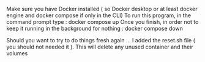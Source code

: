 Make sure you have Docker installed ( so Docker desktop or at least docker engine and docker compose if only in the CLI)
To run this program, in the command prompt type : docker compose up
Once you finish, in order not to keep it running in the background for nothing : docker compose down 

Should you want to try to do things fresh again ... I added the reset.sh file ( you should not needed it ).
This will delete any unused container and their volumes
